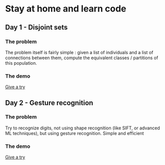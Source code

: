 # Stay at home and learn code
## Day 1 - Disjoint sets
### The problem
The problem itself is fairly simple : given a list of individuals and a list of connections between them, compute the equivalent classes / partitions of this population.

### The demo
[Give a try](https://dpamar.github.io/learncode/day1/index-ds.html)

## Day 2 - Gesture recognition
### The problem
Try to recognize digits, not using shape recognition (like SIFT, or advanced ML techniques), but using gesture recognition. Simple and efficient

### The demo
[Give a try](https://dpamar.github.io/learncode/day2/index-gesture.html)


